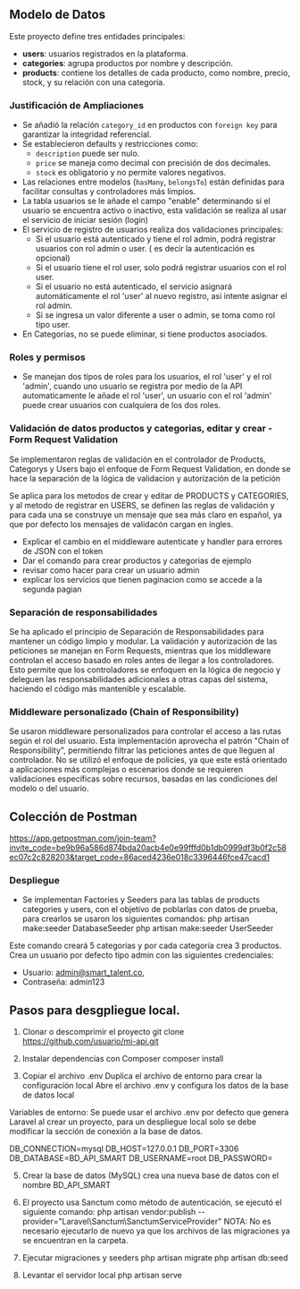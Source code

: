## Modelo de Datos
Este proyecto define tres entidades principales:
- **users**: usuarios registrados en la plataforma.
- **categories**: agrupa productos por nombre y descripción.
- **products**: contiene los detalles de cada producto, como nombre, precio, stock, y su relación con una categoría.

### Justificación de Ampliaciones

- Se añadió la relación `category_id` en productos con `foreign key` para garantizar la integridad referencial.
- Se establecieron defaults y restricciones como:
  - `description` puede ser nulo.
  - `price` se maneja como decimal con precisión de dos decimales.
  - `stock` es obligatorio y no permite valores negativos.
- Las relaciones entre modelos (`hasMany`, `belongsTo`) están definidas para facilitar consultas y controladores más limpios.
- La tabla usuarios se le añade el campo "enable" determinando si el usuario se encuentra activo o inactivo, esta validación se realiza al usar el servicio de iniciar sesión (login)
- El servicio de registro de usuarios realiza dos validaciones principales:
  - Si el usuario está autenticado y tiene el rol admin, podrá registrar usuarios con rol admin o user. ( es decir la autenticación es opcional)
  - Si el usuario tiene el rol user, solo podrá registrar usuarios con el rol user.
  - Si el usuario no está autenticado, el servicio asignará automáticamente el rol 'user' al nuevo registro, asi intente asignar el rol admin.
  - Si se ingresa un valor diferente a user o admin, se toma como rol tipo user.
- En Categorias, no se puede eliminar, si tiene productos asociados.

### Roles y permisos
- Se manejan dos tipos de roles para los usuarios, el rol 'user' y el rol 'admin', cuando uno usuario se registra por medio de la API automaticamente le añade el rol 'user', un usuario con el rol 'admin' puede crear usuarios con cualquiera de los dos roles.

### Validación de datos productos y categorias, editar y crear - Form Request Validation

Se implementaron reglas de validación en el controlador de Products, Categorys y Users bajo el enfoque de Form Request Validation, en donde se hace la separación de la lógica de validacion y autorización de la petición

Se aplica para los metodos de crear y editar de PRODUCTS y CATEGORIES, y al metodo de registrar en USERS, se definen las reglas de validación y para cada una se construye un mensaje que sea más claro en español, ya que por defecto los mensajes de validacón cargan en ingles.

- Explicar el cambio en el middleware autenticate y handler para errores de JSON con el token
- Dar el comando para crear productos y categorias de ejemplo
- revisar como hacer para crear un usuario admin 
- explicar los servicios que tienen paginacion como se accede a la segunda pagian

### Separación de responsabilidades

Se ha aplicado el principio de Separación de Responsabilidades para mantener un código limpio y modular. La validación y autorización de las peticiones se manejan en Form Requests, mientras que los middleware controlan el acceso basado en roles antes de llegar a los controladores. Esto permite que los controladores se enfoquen en la lógica de negocio y deleguen las responsabilidades adicionales a otras capas del sistema, haciendo el código más mantenible y escalable.

### Middleware personalizado (Chain of Responsibility)

Se usaron middleware personalizados para controlar el acceso a las rutas según el rol del usuario. Esta implementación aprovecha el patrón "Chain of Responsibility", permitiendo filtrar las peticiones antes de que lleguen al controlador. No se utilizó el enfoque de policies, ya que este está orientado a aplicaciones más complejas o escenarios donde se requieren validaciones específicas sobre recursos, basadas en las condiciones del modelo o del usuario.

## Colección de Postman
https://app.getpostman.com/join-team?invite_code=be9b96a586d874bda20acb4e0e99fffd0b1db0999df3b0f2c58ec07c2c828203&target_code=86aced4236e018c3396446fce47cacd1

### Despliegue
- Se implementan Factories y Seeders para las tablas de products categories y users, con el objetivo de poblarlas con datos de prueba, para crearlos se usaron los siguientes comandos:
php artisan make:seeder DatabaseSeeder
php artisan make:seeder UserSeeder

Este comando creará 5 categorías y por cada categoría crea 3 productos.
Crea un usuario por defecto tipo admin con las siguientes credenciales:
  - Usuario:  admin@smart_talent.co,
  - Contraseña: admin123

## Pasos para desgpliegue local.
1. Clonar o descomprimir el proyecto
git clone https://github.com/usuario/mi-api.git

2.  Instalar dependencias con Composer 
composer install

3. Copiar el archivo .env
Duplica el archivo de entorno para crear la configuración local
Abre el archivo .env y configura los datos de la base de datos local

Variables de entorno:
Se puede usar el archivo .env por defecto que genera Laravel al crear un proyecto, para un despliegue local solo se debe modificar la sección de conexión a la base de datos.

DB_CONNECTION=mysql
DB_HOST=127.0.0.1
DB_PORT=3306
DB_DATABASE=BD_API_SMART
DB_USERNAME=root
DB_PASSWORD=

5. Crear la base de datos (MySQL) crea una nueva base de datos con el nombre BD_API_SMART

6. El proyecto usa Sanctum como método de autenticación, se ejecutó el siguiente comando:
php artisan vendor:publish --provider="Laravel\Sanctum\SanctumServiceProvider"
NOTA: No es necesario ejecutarlo de nuevo ya que los archivos de las migraciones ya se encuentran en la carpeta.

7. Ejecutar migraciones y seeders
php artisan migrate
php artisan db:seed

7. Levantar el servidor local
php artisan serve



